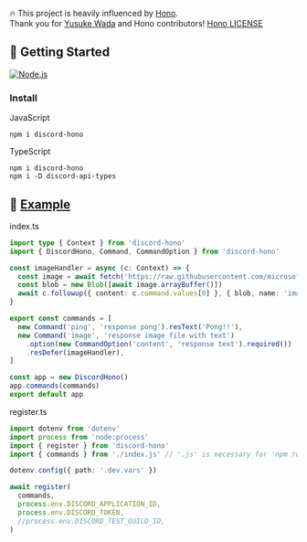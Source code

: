 🔥 This project is heavily influenced by [Hono](https://github.com/honojs/hono).  
Thank you for [Yusuke Wada](https://github.com/yusukebe) and Hono contributors! [Hono LICENSE](https://github.com/honojs/hono/blob/main/LICENSE)

## 🚀 Getting Started

[<img alt="Node.js" src="https://img.shields.io/badge/Node.js-20.x-%23339933?logo=Node.js" />](https://nodejs.org)

### Install

JavaScript

```shell
npm i discord-hono
```

TypeScript

```shell
npm i discord-hono
npm i -D discord-api-types
```

## 📑 [Example](https://github.com/LuisFun/sample-discord-hono)

index.ts

```ts
import type { Context } from 'discord-hono'
import { DiscordHono, Command, CommandOption } from 'discord-hono'

const imageHandler = async (c: Context) => {
  const image = await fetch('https://raw.githubusercontent.com/microsoft/fluentui-emoji/main/assets/Fire/3D/fire_3d.png')
  const blob = new Blob([await image.arrayBuffer()])
  await c.followup({ content: c.command.values[0] }, { blob, name: 'image.png' })
}

export const commands = [
  new Command('ping', 'response pong').resText('Pong!!'),
  new Command('image', 'response image file with text')
    .option(new CommandOption('content', 'response text').required())
    .resDefer(imageHandler),
]

const app = new DiscordHono()
app.commands(commands)
export default app
```

register.ts

```ts
import dotenv from 'dotenv'
import process from 'node:process'
import { register } from 'discord-hono'
import { commands } from './index.js' // '.js' is necessary for 'npm run register'.

dotenv.config({ path: '.dev.vars' })

await register(
  commands,
  process.env.DISCORD_APPLICATION_ID,
  process.env.DISCORD_TOKEN,
  //process.env.DISCORD_TEST_GUILD_ID,
)
```

